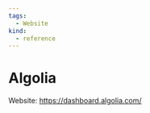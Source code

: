 ```yaml
---
tags:
  - Website
kind:
  - reference
---
```

# Algolia

Website: <https://dashboard.algolia.com/>

